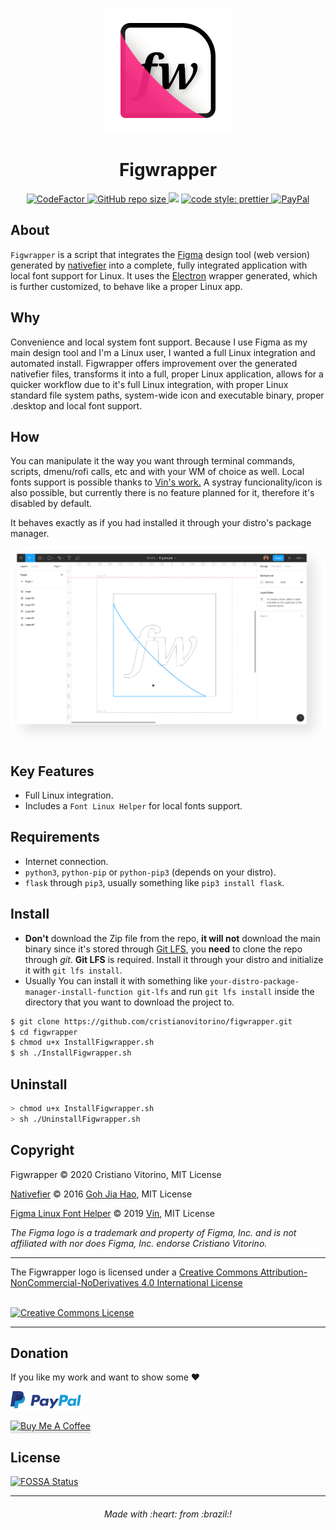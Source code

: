 <p align="center">
    <img src="https://raw.githubusercontent.com/cristianovitorino/figwrapper/master/Images/icon.png"
    alt="icon"/>
</p>

<h1 align="center">
    Figwrapper
</h1>

<p align="center">
  <a href="https://www.codefactor.io/repository/github/cristianovitorino/figwrapper">
    <img src="https://www.codefactor.io/repository/github/cristianovitorino/figwrapper/badge" alt="CodeFactor">
  </a>
  <a href="https://www.codefactor.io/repository/github/cristianovitorino/figwrapper">
    <img alt="GitHub repo size" src="https://img.shields.io/github/repo-size/cristianovitorino/figwrapper">
  </a>
<a href="https://app.fossa.io/projects/git%2Bgithub.com%2Fcristianovitorino%2Ffigwrapper?ref=badge_shield" alt="FOSSA Status"><img src="https://app.fossa.io/api/projects/git%2Bgithub.com%2Fcristianovitorino%2Ffigwrapper.svg?type=shield"/></a>
  <a href="https://github.com/prettier/prettier">
    <img alt="code style: prettier" src="https://img.shields.io/badge/code_style-prettier-ff69b4.svg?style=flat-square">
  </a>
  <a href="https://www.paypal.com/cgi-bin/webscr?cmd=_s-xclick&hosted_button_id=Y79WNXRNJCHB4&source=url">
    <img alt="PayPal" src="https://img.shields.io/badge/PayPal-Donate-brightgreen?style=flat-square">
  </a>
</p>

## About

`Figwrapper` is a script that integrates the [Figma](https://www.figma.com/) design tool (web version) generated by [nativefier](https://github.com/jiahaog/nativefier) into a complete, fully integrated application with local font support for Linux. It uses the [Electron](https://github.com/electron/electron) wrapper generated, which is further customized, to behave like a proper Linux app.

## Why

Convenience and local system font support. Because I use Figma as my main design tool and I'm a Linux user, I wanted a full Linux integration and automated install. Figwrapper offers improvement over the generated nativefier files, transforms it into a full, proper Linux application, allows for a quicker workflow due to it's full Linux integration, with proper Linux standard file system paths, system-wide icon and executable binary, proper .desktop and local font support. 

## How

You can manipulate it the way you want through terminal commands, scripts, dmenu/rofi calls, etc and with your WM of choice as well. Local fonts support is possible thanks to [Vin's work.](https://github.com/tryvin/figma-linux-font-helper) A systray funcionality/icon is also possible, but currently there is no feature planned for it, therefore it's disabled by default.

It behaves exactly as if you had installed it through your distro's package manager.

<p align="center">
    <img src="https://raw.githubusercontent.com/cristianovitorino/figwrapper/master/Images/screenshot.png"
    alt="screenshot"/>
</p>

## Key Features
- Full Linux integration.
- Includes a `Font Linux Helper` for local fonts support.

## Requirements
- Internet connection.
- `python3`, `python-pip` or `python-pip3` (depends on your distro).
- `flask` through `pip3`, usually something like `pip3 install flask`.

## Install
- **Don't** download the Zip file from the repo, **it will not** download the main binary since it's stored through [Git LFS](https://git-lfs.github.com), you **need** to clone the repo through _git_. **Git LFS** is required. Install it through your distro and initialize it with `git lfs install`. 
- Usually You can install it with something like `your-distro-package-manager-install-function git-lfs` and run `git lfs install` inside the directory that you want to download the project to.

```bash
$ git clone https://github.com/cristianovitorino/figwrapper.git
$ cd figwrapper
$ chmod u+x InstallFigwrapper.sh
$ sh ./InstallFigwrapper.sh
```

## Uninstall

```bash
> chmod u+x InstallFigwrapper.sh
> sh ./UninstallFigwrapper.sh
```

## Copyright

Figwrapper © 2020 Cristiano Vitorino, MIT License

[Nativefier](https://github.com/jiahaog/nativefier) © 2016 [Goh Jia Hao](https://github.com/jiahaog), MIT License

[Figma Linux Font Helper](https://github.com/tryvin/figma-linux-font-helper) © 2019 [Vin](https://github.com/tryvin), MIT License

*The Figma logo is a trademark and property of Figma, Inc. and is not affiliated with nor does Figma, Inc. endorse Cristiano Vitorino.*

---

<div>
The Figwrapper logo is licensed under a <a rel="license" href="http://creativecommons.org/licenses/by-nc-nd/4.0/">Creative Commons Attribution-NonCommercial-NoDerivatives 4.0 International License</a>

<br/><a rel="license" href="http://creativecommons.org/licenses/by-nc-nd/4.0/"><img alt="Creative Commons License" style="border-width:0" src="https://licensebuttons.net/l/by-nc-nd/4.0/88x31.png" /></a>
</div>

---
## Donation
If you like my work and want to show some :heart:

[<img height="30" src="paypal-donate.png" alt="PayPal"/>](https://www.paypal.com/cgi-bin/webscr?cmd=_s-xclick&hosted_button_id=Y79WNXRNJCHB4&source=url)

<a href="https://www.buymeacoffee.com/cristianovitorino" target="_blank"><img src="https://www.buymeacoffee.com/assets/img/custom_images/orange_img.png" alt="Buy Me A Coffee" style="height: 41px !important;width: 174px !important;box-shadow: 0px 3px 2px 0px rgba(190, 190, 190, 0.5) !important;-webkit-box-shadow: 0px 3px 2px 0px rgba(190, 190, 190, 0.5) !important;" ></a>

## License
[![FOSSA Status](https://app.fossa.io/api/projects/git%2Bgithub.com%2Fcristianovitorino%2Ffigwrapper.svg?type=large)](https://app.fossa.io/projects/git%2Bgithub.com%2Fcristianovitorino%2Ffigwrapper?ref=badge_large)

---

<h6 align="center">
  Made with :heart: from :brazil:!
</h6>
